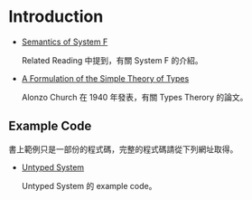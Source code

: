 # Introduction

* [Semantics of System F](http://www.paultaylor.eu/stable/semsf.pdf)

  Related Reading 中提到，有關 System F 的介紹。

* [A Formulation of the Simple Theory of Types](https://www.classes.cs.uchicago.edu/archive/2007/spring/32001-1/papers/church-1940.pdf)

  Alonzo Church 在 1940 年發表，有關 Types Therory 的論文。

## Example Code

書上範例只是一部份的程式碼，完整的程式碼請從下列網址取得。

* [Untyped System](http://www.cis.upenn.edu/~bcpierce/tapl/checkers/untyped.tar.gz)

  Untyped System 的 example code。
